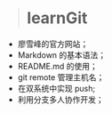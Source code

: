 > # learnGit

* 廖雪峰的官方网站；
* Markdown 的基本语法；
* README.md 的使用；
* git remote 管理主机名；
* 在双系统中实现 push;
* 利用分支多人协作开发；
